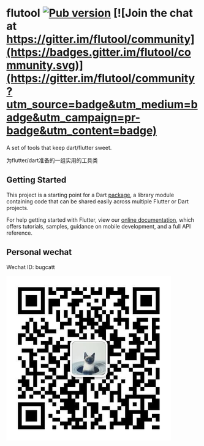# flutool [![Pub version](https://img.shields.io/pub/v/flutool_core.svg?style=popout&include_prereleases)](https://pub.dev/packages/flutool_core) [![Join the chat at https://gitter.im/flutool/community](https://badges.gitter.im/flutool/community.svg)](https://gitter.im/flutool/community?utm_source=badge&utm_medium=badge&utm_campaign=pr-badge&utm_content=badge)

A set of tools that keep dart/flutter sweet.

为flutter/dart准备的一组实用的工具类

## Getting Started

This project is a starting point for a Dart
[package](https://flutter.dev/developing-packages/),
a library module containing code that can be shared easily across
multiple Flutter or Dart projects.

For help getting started with Flutter, view our 
[online documentation](https://flutter.dev/docs), which offers tutorials, 
samples, guidance on mobile development, and a full API reference.


## Personal wechat

Wechat ID: bugcatt

![Wechat](/qrcode.png)
